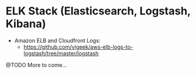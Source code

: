 # ELK Stack (Elasticsearch, Logstash, Kibana)

- Amazon ELB and Cloudfront Logs:
  - https://github.com/vigeek/aws-elb-logs-to-logstash/tree/master/logstash





@TODO More to come...
